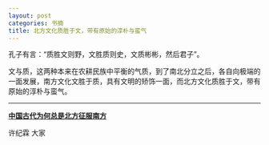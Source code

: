 ```yaml
---
layout: post
categories: 书摘
title: 北方文化质胜于文，带有原始的淳朴与蛮气
---
```


孔子有言：“质胜文则野，文胜质则史，文质彬彬，然后君子”。

文与质，这两种本来在农耕民族中平衡的气质，到了南北分立之后，各自向极端的一面发展，南方文化文胜于质，具有文明的矫饰一面，而北方文化质胜于文，带有原始的淳朴与蛮气。

---

**[中国古代为何总是北方征服南方](https://mp.weixin.qq.com/s/rp5ZD_RLt2lER6dLfhRDjQ)**

许纪霖 大家